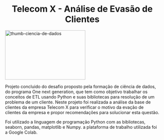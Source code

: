 <h1 align="center">  Telecom X - Análise de Evasão de Clientes </h1> 
<img align="center" width="262" height="162" alt="thumb-ciencia-de-dados" src="https://github.com/user-attachments/assets/f21fb656-d978-4bd1-a9e7-3104f8d93608" />

Projeto concluido do desafio proposto pela formação de ciência de dados, do programa One next generation, que tem como objetivo trabalhar os conceitos de ETL usando Python e suas bibliotecas para resolução de um problema de um cliente.
Neste projeto foi realizada a análise da base de clientes da empresa Telecom X para verificar o motivo da evação de clientes da empresa e propor recomendações para solucionar esta questão.

Foi utilizado a linguagem de programação Python com as bibliotecas, seaborn, pandas, matplotlib e Numpy. a plataforma de trabalho utilizada foi a Google Colab.

